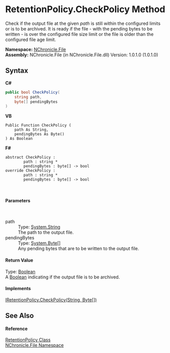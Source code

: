 # RetentionPolicy.CheckPolicy Method 
 

Check if the output file at the given *path* is still within the configured limits or is to be archived. It is ready if the file - with the pending bytes to be written - is over the configured file size limit or the file is older than the configured file age limit.

**Namespace:**&nbsp;<a href="N_NChronicle_File.md">NChronicle.File</a><br />**Assembly:**&nbsp;NChronicle.File (in NChronicle.File.dll) Version: 1.0.1.0 (1.0.1.0)

## Syntax

**C#**<br />
``` C#
public bool CheckPolicy(
	string path,
	byte[] pendingBytes
)
```

**VB**<br />
``` VB
Public Function CheckPolicy ( 
	path As String,
	pendingBytes As Byte()
) As Boolean
```

**F#**<br />
``` F#
abstract CheckPolicy : 
        path : string * 
        pendingBytes : byte[] -> bool 
override CheckPolicy : 
        path : string * 
        pendingBytes : byte[] -> bool 
```

<br />

#### Parameters
&nbsp;<dl><dt>path</dt><dd>Type: <a href="http://msdn2.microsoft.com/en-us/library/s1wwdcbf" target="_blank">System.String</a><br />The path to the output file.</dd><dt>pendingBytes</dt><dd>Type: <a href="http://msdn2.microsoft.com/en-us/library/yyb1w04y" target="_blank">System.Byte</a>[]<br />Any pending bytes that are to be written to the output file.</dd></dl>

#### Return Value
Type: <a href="http://msdn2.microsoft.com/en-us/library/a28wyd50" target="_blank">Boolean</a><br />A <a href="http://msdn2.microsoft.com/en-us/library/a28wyd50" target="_blank">Boolean</a> indicating if the output file is to be archived.

#### Implements
<a href="M_NChronicle_File_Interfaces_IRetentionPolicy_CheckPolicy.md">IRetentionPolicy.CheckPolicy(String, Byte[])</a><br />

## See Also


#### Reference
<a href="T_NChronicle_File_RetentionPolicy.md">RetentionPolicy Class</a><br /><a href="N_NChronicle_File.md">NChronicle.File Namespace</a><br />
